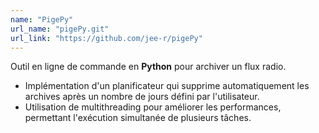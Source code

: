 ```yaml
---
name: "PigePy"
url_name: "pigePy.git"
url_link: "https://github.com/jee-r/pigePy"
---
```


Outil en ligne de commande en **Python** pour archiver un flux radio.

- Implémentation d'un planificateur qui supprime automatiquement les archives après un nombre de jours défini par l'utilisateur.
- Utilisation de multithreading pour améliorer les performances, permettant l'exécution simultanée de plusieurs tâches.